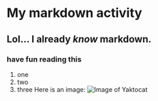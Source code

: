 # My markdown activity
## Lol... I already _know_ markdown.
### have fun reading this
1) one
2) two
3) three
Here is an image:
![Image of Yaktocat](https://octodex.github.com/images/godotocat.png)
